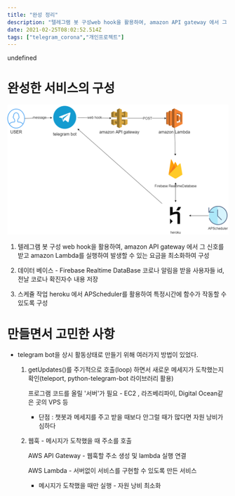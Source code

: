 ```yaml
---
title: "완성 정리"
description: "텔레그램 봇 구성web hook을 활용하여, amazon API gateway 에서 그 신호를 받고 amazon Lambda를 실행하여 발생할 수 있는 요금을 최소화하여 구성데이터 베이스 - Firebase Realtime DataBase코로나 알림을 받을 사용자들 i"
date: 2021-02-25T08:02:52.514Z
tags: ["telegram_corona","개인프로젝트"]
---
```


undefined

# 완성한 서비스의 구성
![](../images/521da661-b93a-4105-9335-7503cef4aab7-image.png)

1. 텔레그램 봇 구성
web hook을 활용하여, amazon API gateway 에서 그 신호를 받고 amazon Lambda를 실행하여 발생할 수 있는 요금을 최소화하여 구성

2. 데이터 베이스 - Firebase Realtime DataBase
코로나 알림을 받을 사용자들 id, 전날 코로나 확진자수 내용 저장

3. 스케쥴 작업
heroku 에서 APScheduler를 활용하여 특정시간에 함수가 작동할 수 있도록 구성

# 만들면서 고민한 사항
- telegram bot을 상시 활동상태로 만들기 위해 여러가지 방법이 있었다. 

  1. getUpdates()를 주기적으로 호출(loop) 하면서 새로운 메세지가 도착했는지 확인(teleport, python-telegram-bot 라이브러리 활용)

     프로그램 코드를 올릴 '서버'가 필요 - EC2 , 라즈베리파이, Digital Ocean같은 곳의 VPS 등

     - 단점 : 챗봇과 메세지를 주고 받을 때보다 안그럴 때가 많다면 자원 낭비가 심하다

  2. 웹훅 - 메시지가 도착했을 때 주소를 호출

     AWS API Gateway - 웹훅할 주소 생성 및 lambda 실행 연결

     AWS Lambda - 서버없이 서비스를 구현할 수 있도록 만든 서비스

     - 메시지가 도착했을 때만 실행 - 자원 낭비 최소화
     
 
